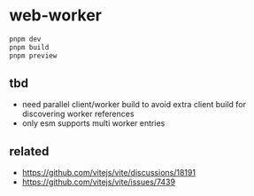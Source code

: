 # web-worker

```sh
pnpm dev
pnpm build
pnpm preview
```

## tbd

- need parallel client/worker build to avoid extra client build for discovering worker references
- only esm supports multi worker entries

## related

- https://github.com/vitejs/vite/discussions/18191
- https://github.com/vitejs/vite/issues/7439
